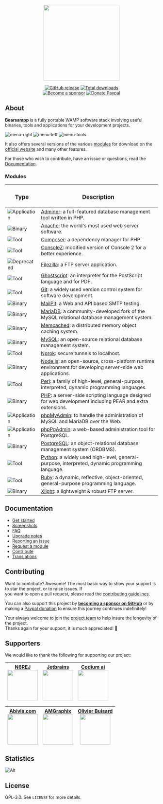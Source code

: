 
<p align="center"><a href="https://bearsampp.com" target="_blank"><img width="250" src="https://bearsampp.com/images/logo/Bearsampp%20with%20text-stroked.png"></a></p>  

<p align="center">  
  <a href="https://github.com/Bearsampp/Bearsampp/releases/latest"><img src="https://img.shields.io/github/release/bearsampp/bearsampp.svg?style=flat-square" alt="GitHub release"></a>  
 <a href="https://github.com/Bearsampp/Bearsampp/releases"><img src="https://img.shields.io/github/downloads/bearsampp/bearsampp/total.svg?style=flat-square" alt="Total downloads"></a>  
 <br /><a href="https://github.com/sponsors/N6REJ"><img src="https://img.shields.io/badge/sponsor-N6REJ-181717.svg?logo=github&style=flat-square" alt="Become a sponsor"></a>  
 <a href="https://www.paypal.me/BearLeeAble"><img src="https://img.shields.io/badge/donate-paypal-00457c.svg?logo=paypal&style=flat-square" alt="Donate Paypal"></a>  
</p>  

## About

**Bearsampp** is a fully portable WAMP software stack involving useful binaries, tools and applications for your development projects.

![menu-right](https://github.com/user-attachments/assets/f58b3104-7732-402e-8599-0be47aab47c0)
![menu-left](https://github.com/user-attachments/assets/e235fdf4-dab2-4771-80dc-fb70519728b1)
![menu-tools](https://github.com/user-attachments/assets/d624c170-ea48-4680-b8db-9aeae1d48aa8)


It also offers several versions of the various [modules](https://bearsampp.com/module) for download on the  
[official website](https://bearsampp.com) and many other features.<br />

For those who wish to contribute, have an issue or questions, read the [Documentation](https://bearsampp.com/documentation).

### Modules

<!-- use
![Deprecated](https://img.shields.io/badge/Deprecated-red?style=flat-square&color=red) for deprecated items
![Application](https://img.shields.io/badge/Application-%23f89406?style=flat-square&color=%23f89406) for applications
![Binary](https://img.shields.io/badge/Binary-%234078c0?style=flat-square&color=%234078c0) for binaries
![Tool](https://img.shields.io/badge/Tool-%23468847?style=flat-square&color=%23468847) for tools
-->

| <h3>Type</h3>                                                                                        | <h3>Description</h3>                                                                                                                            |  
|------------------------------------------------------------------------------------------------------|-------------------------------------------------------------------------------------------------------------------------------------------------|  
| ![Application](https://img.shields.io/badge/Application-%23f89406?style=flat-square&color=%23f89406) | [Adminer](https://bearsampp.com/module/adminer): a full-featured database management tool written in PHP.                                       |  
| ![Binary](https://img.shields.io/badge/Binary-%234078c0?style=flat-square&color=%234078c0)           | [Apache](https://bearsampp.com/module/apache): the world's most used web server software.                                                       |  
| ![Tool](https://img.shields.io/badge/Tool-%23468847?style=flat-square&color=%23468847)               | [Composer](https://bearsampp.com/module/composer): a dependency manager for PHP.                                                                |  
| ![Tool](https://img.shields.io/badge/Tool-%23468847?style=flat-square&color=%23468847)               | [ConsoleZ](https://bearsampp.com/module/consolez): modified version of Console 2 for a better experience.                                       |  
| ![Deprecated](https://img.shields.io/badge/Deprecated-red?style=flat-square&color=red)               | [Filezilla](https://bearsampp.com/module/filezilla): a FTP server application.                                                                  |  
| ![Tool](https://img.shields.io/badge/Tool-%23468847?style=flat-square&color=%23468847)               | [Ghostscript](https://bearsampp.com/module/ghostscript): an interpreter for the PostScript language and for PDF.                                |  
| ![Tool](https://img.shields.io/badge/Tool-%23468847?style=flat-square&color=%23468847)               | [Git](https://bearsampp.com/module/git): a widely used version control system for software development.                                         |  
| ![Binary](https://img.shields.io/badge/Binary-%234078c0?style=flat-square&color=%234078c0)           | [MailPit](https://bearsampp.com/module/mailpit): a Web and API based SMTP testing.                                                              |
| ![Binary](https://img.shields.io/badge/Binary-%234078c0?style=flat-square&color=%234078c0)           | [MariaDB](https://bearsampp.com/module/mariadb): a community-developed fork of the MySQL relational database management system.                 |  
| ![Binary](https://img.shields.io/badge/Binary-%234078c0?style=flat-square&color=%234078c0)           | [Memcached](https://bearsampp.com/module/memcached): a distributed memory object caching system.                                                |  
| ![Binary](https://img.shields.io/badge/Binary-%234078c0?style=flat-square&color=%234078c0)           | [MySQL](https://bearsampp.com/module/mysql): an open-source relational database management system.                                              |  
| ![Tool](https://img.shields.io/badge/Tool-%23468847?style=flat-square&color=%23468847)               | [Ngrok](https://bearsampp.com/module/ngrok): secure tunnels to localhost.                                                                       |  
| ![Binary](https://img.shields.io/badge/Binary-%234078c0?style=flat-square&color=%234078c0)           | [Node.js](https://bearsampp.com/module/nodejs): an open-source, cross-platform runtime environment for developing server-side web applications. 
| ![Tool](https://img.shields.io/badge/Tool-%23468847?style=flat-square&color=%23468847)               | [Perl](https://bearsampp.com/module/perl): a family of high-level, general-purpose, interpreted, dynamic programming languages.                 |  
| ![Binary](https://img.shields.io/badge/Binary-%234078c0?style=flat-square&color=%234078c0)           | [PHP](https://bearsampp.com/module/php): a server-side scripting language designed for web development including PEAR and extra extensions.     |  
| ![Application](https://img.shields.io/badge/Application-%23f89406?style=flat-square&color=%23f89406) | [phpMyAdmin](https://bearsampp.com/module/phpmyadmin): to handle the administration of MySQL and MariaDB over the Web.                          |  
| ![Application](https://img.shields.io/badge/Application-%23f89406?style=flat-square&color=%23f89406) | [phpPgAdmin](https://bearsampp.com/module/phppgadmin): a web-based administration tool for PostgreSQL.                                          |  
| ![Binary](https://img.shields.io/badge/Binary-%234078c0?style=flat-square&color=%234078c0)           | [PostgreSQL](https://bearsampp.com/module/postgresql): an object-relational database management system (ORDBMS).                                |  
| ![Tool](https://img.shields.io/badge/Tool-%23468847?style=flat-square&color=%23468847)               | [Python](https://bearsampp.com/module/python): a widely used high-level, general-purpose, interpreted, dynamic programming language.            |  
| ![Tool](https://img.shields.io/badge/Tool-%23468847?style=flat-square&color=%23468847)               | [Ruby](https://bearsampp.com/module/ruby): a dynamic, reflective, object-oriented, general-purpose programming language.                        |
| ![Binary](https://img.shields.io/badge/Binary-%234078c0?style=flat-square&color=%234078c0)           | [Xlight](https://bearsampp.com/module/xlight): a lightweight & robust FTP server.                                                               |
  

## Documentation

* [Get started](https://bearsampp.com/get-started)
* [Screenshots](https://bearsampp.com/screenshots)
* [FAQ](https://bearsampp.com/faq)
* [Upgrade notes](https://bearsampp.com/upgrade)
* [Reporting an issue](https://github.com/Bearsampp/Bearsampp/issues)
* [Request a module](https://bearsampp.com/request)
* [Contribute](https://bearsampp.com/contribute)
* [Translations](https://bearsampp.com/translations)

## Contributing

Want to contribute? Awesome! The most basic way to show your support is to star the project, or to raise issues. If  
you want to open a pull request, please read the [contributing guidelines](.github/CONTRIBUTING.md).

You can also support this project by [**becoming a sponsor on GitHub**](https://github.com/sponsors/N6REJ) or by  
making a [Paypal donation](https://www.paypal.me/BearLeeAble) to ensure this journey continues indefinitely!

Your always welcome to join the [project team](https://github.com/orgs/Bearsampp/teams) to help insure the longevity of the project.  
Thanks again for your support, it is much appreciated! :pray:

## Supporters

We would like to thank the following for supporting our project:


| <a href="https://github.n6rej.io">N6REJ<br><img src="https://avatars.githubusercontent.com/u/1850089?v=4" height="100px"/></a> | <a href="https://www.jetbrains.com/">Jetbrains<br> <img src="https://github.com/user-attachments/assets/20e6941a-1db6-4b88-a84b-c9df6749e210" height="100px"></a> |   <a href="https://codium.ai">Codium ai<br><img src="https://www.codium.ai/wp-content/uploads/2023/01/codium-logo.svg" height="100px" /></a> |
|------------------------------------------------------------------------------------------------------- |-----------------------------------------------------------------------------------------------------------------------------------------------------------------|------------------------------------------------------------------------------------------------------------------------------------------------------------------------------------------------------------|  

|<a href="https://foss.abivia.com/">Abivia.com<br><img src="https://github.com/Bearsampp/Bearsampp/assets/1850089/725323c2-8217-4a4c-ad20-a11225a696d6" height="100px"/></a>|<a href="https://www.am-graphix.com/">AMGraphix<br><img src="https://github.com/Bearsampp/Bearsampp/assets/1850089/189797db-4292-467d-9de0-898cde9338bc" height="100px"/></a>    | <a href="https://simplifyyourweb.com/" >Olivier Buisard<br><img src="https://user-images.githubusercontent.com/1850089/191779113-6218a5df-d06d-41b5-92f9-86a9563b4d09.png" height="100px" /> </a>  |  
|:---:|:--:|:--------------------------------------------------------------------------------------------------------------------------------------------------------------------------------------------------:|  

## Statistics
![Alt](https://repobeats.axiom.co/api/embed/c9ce2387f701a98fffe723eb85b330a440d56a63.svg "Repobeats analytics image")

## License

GPL-3.0. See `LICENSE` for more details.
